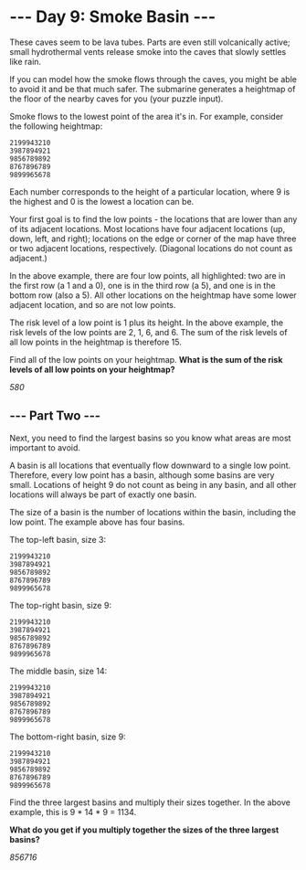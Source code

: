 # --- Day 9: Smoke Basin ---

These caves seem to be lava tubes. Parts are even still volcanically active; small hydrothermal vents release smoke into the caves that slowly settles like rain.

If you can model how the smoke flows through the caves, you might be able to avoid it and be that much safer. The submarine generates a heightmap of the floor of the nearby caves for you (your puzzle input).

Smoke flows to the lowest point of the area it's in. For example, consider the following heightmap:

```
2199943210
3987894921
9856789892
8767896789
9899965678
```

Each number corresponds to the height of a particular location, where 9 is the highest and 0 is the lowest a location can be.

Your first goal is to find the low points - the locations that are lower than any of its adjacent locations. Most locations have four adjacent locations (up, down, left, and right); locations on the edge or corner of the map have three or two adjacent locations, respectively. (Diagonal locations do not count as adjacent.)

In the above example, there are four low points, all highlighted: two are in the first row (a 1 and a 0), one is in the third row (a 5), and one is in the bottom row (also a 5). All other locations on the heightmap have some lower adjacent location, and so are not low points.

The risk level of a low point is 1 plus its height. In the above example, the risk levels of the low points are 2, 1, 6, and 6. The sum of the risk levels of all low points in the heightmap is therefore 15.

Find all of the low points on your heightmap. **What is the sum of the risk levels of all low points on your heightmap?**

_580_

## --- Part Two ---

Next, you need to find the largest basins so you know what areas are most important to avoid.

A basin is all locations that eventually flow downward to a single low point. Therefore, every low point has a basin, although some basins are very small. Locations of height 9 do not count as being in any basin, and all other locations will always be part of exactly one basin.

The size of a basin is the number of locations within the basin, including the low point. The example above has four basins.

The top-left basin, size 3:
```
2199943210
3987894921
9856789892
8767896789
9899965678
```

The top-right basin, size 9:
```
2199943210
3987894921
9856789892
8767896789
9899965678
```

The middle basin, size 14:
```
2199943210
3987894921
9856789892
8767896789
9899965678
```

The bottom-right basin, size 9:
```
2199943210
3987894921
9856789892
8767896789
9899965678
```

Find the three largest basins and multiply their sizes together. In the above example, this is 9 * 14 * 9 = 1134.

**What do you get if you multiply together the sizes of the three largest basins?**

_856716_

